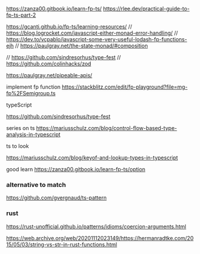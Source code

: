 <https://zanza00.gitbook.io/learn-fp-ts/>
<https://rlee.dev/practical-guide-to-fp-ts-part-2>

<https://gcanti.github.io/fp-ts/learning-resources/>
// <https://blog.logrocket.com/javascript-either-monad-error-handling/>
// <https://dev.to/vcpablo/javascript-some-very-useful-lodash-fp-functions-ejh>
// <https://paulgray.net/the-state-monad/#composition>

// <https://github.com/sindresorhus/type-fest>
// <https://github.com/colinhacks/zod>

<https://paulgray.net/pipeable-apis/>

implement fp function
<https://stackblitz.com/edit/fp-playground?file=mg-fp%2FSemigroup.ts>

typeScript

<https://github.com/sindresorhus/type-fest>

series on ts
<https://mariusschulz.com/blog/control-flow-based-type-analysis-in-typescript>

ts to look

<https://mariusschulz.com/blog/keyof-and-lookup-types-in-typescript>

good learn
<https://zanza00.gitbook.io/learn-fp-ts/option>

### alternative to match

<https://github.com/gvergnaud/ts-pattern>

### rust

<https://rust-unofficial.github.io/patterns/idioms/coercion-arguments.html>

<https://web.archive.org/web/20201112023149/https://hermanradtke.com/2015/05/03/string-vs-str-in-rust-functions.html>
